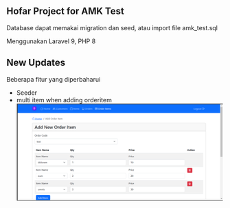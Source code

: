 ## Hofar Project for AMK Test

Database dapat memakai migration dan seed, atau import file amk_test.sql

Menggunakan Laravel 9, PHP 8

## New Updates

Beberapa fitur yang diperbaharui

-   Seeder
-   multi item when adding orderitem
    ![alt text](https://raw.githubusercontent.com/sindung/amk_test/main/screenshoot/Screenshot%202023-04-05%20123522.png?raw=true)
